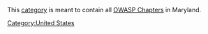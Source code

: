 This [category](:Special:Categories "wikilink") is meant to contain all
[OWASP Chapters](:Category:OWASP_Chapter "wikilink") in Maryland.

[Category:United States](Category:United_States "wikilink")